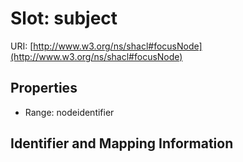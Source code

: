 # Slot: subject

URI: [http://www.w3.org/ns/shacl#focusNode](http://www.w3.org/ns/shacl#focusNode)



<!-- no inheritance hierarchy -->


## Properties

 * Range: nodeidentifier



## Identifier and Mapping Information





